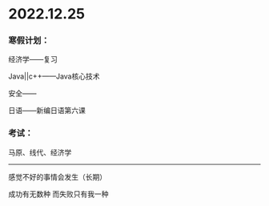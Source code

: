# 2022.12.25

### 寒假计划：

经济学——复习

Java||c++——Java核心技术

安全——

日语——新编日语第六课

### 考试：

马原、线代、经济学

------

感觉不好的事情会发生（长期）

成功有无数种 而失败只有我一种

